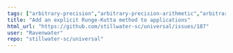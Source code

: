 ```yaml
---
tags: ["arbitrary-precision","arbitrary-precision-arithmetic","arbitrary-precision-floats","arbitrary-precision-integers","arithmetic","artificial-intelligence","c-plus-plus","digital-signal-processing","embedded-systems","fixed-point-arithmetic","floating-point-arithmetic","half-precision","integer-arithmetic","interval-arithmetic","octa-precision","posit-arithmetic","quad-precision","quarter-precision","rational-arithmetic"]
title: "Add an explicit Runge-Kutta method to applications"
html_url: "https://github.com/stillwater-sc/universal/issues/187"
user: "Ravenwater"
repo: "stillwater-sc/universal"
---
```


